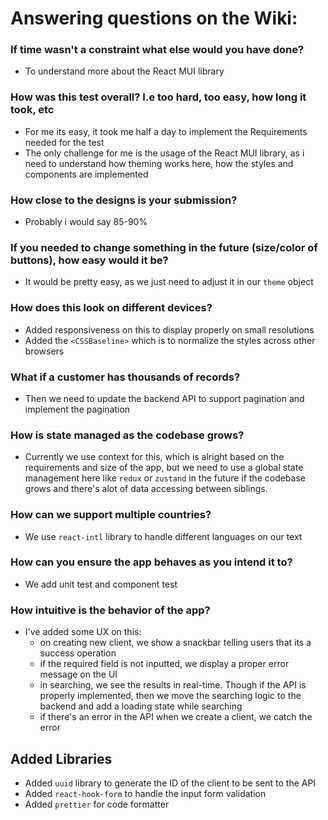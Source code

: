 # Answering questions on the Wiki:
### If time wasn't a constraint what else would you have done?

- To understand more about the React MUI library

### How was this test overall? I.e too hard, too easy, how long it took, etc
- For me its easy, it took me half a day to implement the Requirements needed for the test
- The only challenge for me is the usage of the React MUI library, as i need to understand how theming works here, how the 
styles and components are implemented

### How close to the designs is your submission?
- Probably i would say 85-90%

### If you needed to change something in the future (size/color of buttons), how easy would it be?
- It would be pretty easy, as we just need to adjust it in our `theme` object

### How does this look on different devices?
- Added responsiveness on this to display properly on small resolutions
- Added the `<CSSBaseline>` which is to normalize the styles across other browsers

### What if a customer has thousands of records?
- Then we need to update the backend API to support pagination and implement the pagination

### How is state managed as the codebase grows?
- Currently we use context for this, which is alright based on the requirements and size of the app,
but we need to use a global state management here like `redux` or `zustand` in the future if the codebase
grows and there's alot of data accessing between siblings.

### How can we support multiple countries?
- We use `react-intl` library to handle different languages on our text

### How can you ensure the app behaves as you intend it to?
- We add unit test and component test

### How intuitive is the behavior of the app?
- I've added some UX on this:
  - on creating new client, we show a snackbar telling users that its a success operation
  - if the required field is not inputted, we display a proper error message on the UI
  - in searching, we see the results in real-time. Though if the API is properly implemented,
  then we move the searching logic to the backend and add a loading state while searching
  - if there's an error in the API when we create a client, we catch the error

## Added Libraries
- Added `uuid` library to generate the ID of the client to be sent to the API
- Added `react-hook-form` to handle the input form validation
- Added `prettier` for code formatter